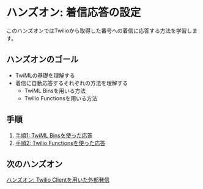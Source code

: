 #  ハンズオン: 着信応答の設定

このハンズオンではTwilioから取得した番号への着信に応答する方法を学習します。

## ハンズオンのゴール
- TwiMLの基礎を理解する
- 着信に自動応答するそれぞれの方法を理解する
  - TwiML Binsを用いる方法
  - Twilio Functionsを用いる方法


## 手順
1. [手順1: TwiML Binsを使った応答](01-TwiML-Bins.md)
2. [手順2: Twilio Functionsを使った応答](02-Twilio-Functions.md)

## 次のハンズオン

[ハンズオン: Twilio Clientを用いた外部発信](../03-Make-Outbound-Calls/00-Overview.md)
